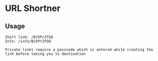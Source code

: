 # URL Shortner

## Usage
```
Short link: /BJ5PrZfGQ
Info: /info/BJ5PrZfGQ

Private links require a passcode which is entered while creating the link before taking you to destination
```


